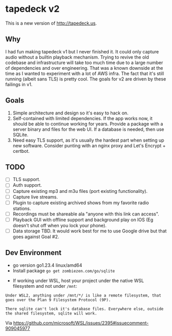 # tapedeck v2
This is a new version of http://tapedeck.us.

## Why
I had fun making tapedeck v1 but I never finished it.  It could only capture audio without a builtin playback mechanism.  Trying to revive the old codebase and infrastructure will take too much time due to a large number of dependencies and over engineering.  That was a known downside at the time as I wanted to experiment with a lot of AWS infra.  The fact that it's still running (albeit sans TLS) is pretty cool.  The goals for v2 are driven by these failings in v1.

## Goals
1. Simple architecture and design so it's easy to hack on.
2. Self-contained with limited dependencies. If the app works now, it should be able to continue working for years. Provide a package with a server binary and files for the web UI. If a database is needed, then use SQLite.
3. Need easy TLS support, as it's usually the hardest part when setting up new software. Consider punting with an nginx proxy and Let's Encrypt + certbot.

## TODO
- [ ] TLS support.
- [ ] Auth support.
- [ ] Capture existing mp3 and m3u files (port existing functionality).
- [ ] Capture live streams.
- [ ] Plugin to capture existing archived shows from my favorite radio stations.
- [ ] Recordings must be shareable ala "anyone with this link can access".
- [ ] Playback GUI with offline support and background play on IOS (Eg doesn't shut off when you lock your phone).
- [ ] Data storage TBD.  It would work best for me to use Google drive but that goes against Goal #2.

## Dev Environment
- go version go1.23.4 linux/amd64
- Install package ```go get zombiezen.com/go/sqlite```
* If working under WSL, host your project under the native WSL filesystem and not under `/mnt`:
```
Under WSL2, anything under /mnt/*/ is like a remote filesystem, that goes over the Plan 9 Filesystem Protocol (9P).

There sqlite can't lock it's database files. Everywhere else, outside the shared filesystem, sqlite will work.
```
Via https://github.com/microsoft/WSL/issues/2395#issuecomment-909045977
